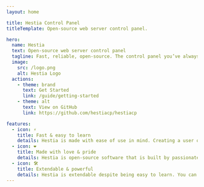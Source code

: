 ```yaml
---
layout: home

title: Hestia Control Panel
titleTemplate: Open-source web server control panel.

hero:
  name: Hestia
  text: Open-source web server control panel
  tagline: Fast, reliable, open-source. The control panel you’ve always wanted is just 3 commands away.
  image:
    src: /logo.png
    alt: Hestia Logo
  actions:
    - theme: brand
      text: Get Started
      link: /guide/getting-started
    - theme: alt
      text: View on GitHub
      link: https://github.com/hestiacp/hestiacp

features:
  - icon: ⚡️
    title: Fast & easy to learn
    details: Hestia is made with ease of use in mind. Creating a user or a website is as easy as clicking a button and filling up a couple of fields, while advanced features are easily accessible.
  - icon: ❤️
    title: Made with love & pride
    details: Hestia is open-source software that is built by passionate people from around the world. This means that the code is reviewed by multiple people and that anybody can contribute to it!
  - icon: 🛠️
    title: Extendable & powerful
    details: Hestia is extendable despite being easy to learn. You can build your own web templates, quick install applications and can interact with it using third party software via its API.
---
```

